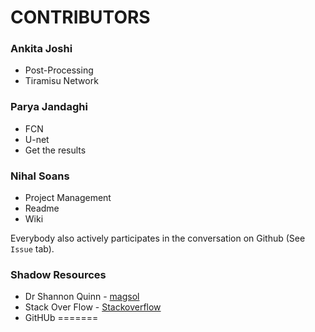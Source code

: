 

# CONTRIBUTORS 

### Ankita Joshi
 - Post-Processing
 - Tiramisu Network

### Parya Jandaghi
 - FCN
 - U-net
 - Get the results

### Nihal Soans
- Project Management
- Readme
- Wiki

Everybody also actively participates in the conversation on Github (See `Issue` tab).

### Shadow Resources
- Dr Shannon Quinn - [magsol](https://github.com/magsol)
- Stack Over Flow - [Stackoverflow](https://stackoverflow.com/)
- GitHUb
=======
